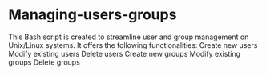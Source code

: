 # Managing-users-groups
This Bash script is created to streamline user and group management on Unix/Linux systems. It offers the following functionalities:  Create new users Modify existing users Delete users Create new groups Modify existing groups Delete groups
